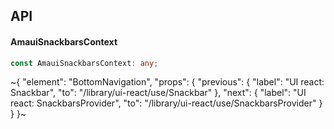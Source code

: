 

## API

#### AmauiSnackbarsContext

```ts
const AmauiSnackbarsContext: any;
```


~{
  "element": "BottomNavigation",
  "props": {
    "previous": {
      "label": "UI react: Snackbar",
      "to": "/library/ui-react/use/Snackbar"
    },
    "next": {
      "label": "UI react: SnackbarsProvider",
      "to": "/library/ui-react/use/SnackbarsProvider"
    }
  }
}~
